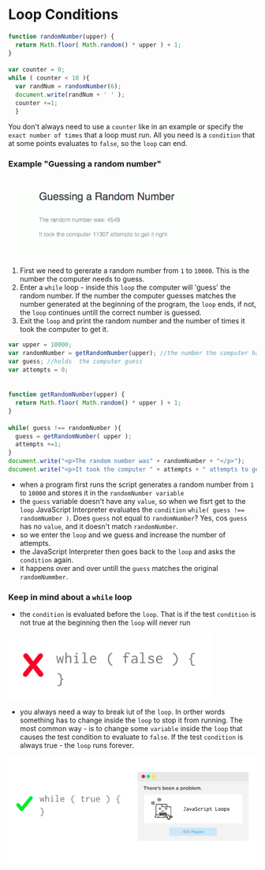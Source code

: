 # Loop Conditions

```js
function randomNumber(upper) {
  return Math.floor( Math.random() * upper ) + 1;
}

var counter = 0;
while ( counter < 10 ){
  var randNum = randomNumber(6);
  document.write(randNum + ' ' );
  counter +=1;
  }
  ```
You don't always need to use a `counter` like in an example or specify the `exact number of times` that a loop must run. All you need is a `condition` that at some points evaluates to `false`, so the `loop` can end. 

### Example "Guessing a random number"

![while-loop-example](../while-loop-example.png)

1.  First we need to gererate a random number from `1` to `10000`. This is the number the computer needs to guess.
2.  Enter a `while` loop - inside this `loop` the computer will 'guess' the random number. If the number the computer guesses matches the number generated at the beginning of the program, the `loop` ends, if not, the `loop` continues untill the correct number is guessed. 
3. Exit the `loop` and print the random number and the number of times it took the computer to get it. 

```js
var upper = 10000;
var randomNumber = getRandomNumber(upper); //the number the computer has to guess
var guess; //holds  the computer guess
var attempts = 0;


function getRandomNumber(upper) {
  return Math.floor( Math.random() * upper ) + 1;
}

while( guess !== randomNumber ){
  guess = getRandomNumber( upper );
  attempts +=1;
}
document.write("<p>The random number was" + randomNumber + "</p>");
document.write("<p>It took the computer " + attempts + " attempts to get it right.</p>");
```
* when a program first runs the script generates a random number from `1` to `10000` and stores it in the `randomNumber variable`
* the `guess` variable doesn't have any `value`, so when we fisrt get to the `loop` JavaScript Interpreter evaluates the `condition` `while( guess !== randomNumber )`. Does `guess` not equal to `randomNumber`? Yes, cos `guess` has no `value`, and it doesn't match `randomNumber`. 
* so we enter the `loop` and we guess and increase the number of attempts. 
* the JavaScript Interpreter then goes back to the `loop` and asks the `condition` again. 
* it happens over and over untill the `guess` matches the original `randomNummber`.

### Keep in mind about a `while` loop

* the `condition` is evaluated before the `loop`. That is if the test `condition` is not true at the beginning then the `loop` will never run

![while-loop-condition](../while-loop-condition.png)

* you always need a way to break iut of the `loop`. In orther words something has to change inside the `loop` to stop it from running. The most common way - is to change some `variable` inside the `loop` that causes the test condition to evaluate to `false`. If the test `condition` is always true - the `loop` runs forever. 

![endless-loop](../endless-loop.png)



